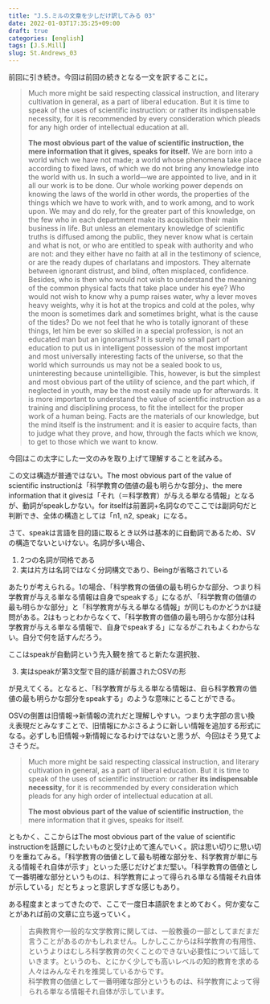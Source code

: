 ```yaml
---
title: "J.S.ミルの文章を少しだけ訳してみる 03"
date: 2022-01-03T17:35:25+09:00
draft: true
categories: [english]
tags: [J.S.Mill]
slug: St.Andrews_03
---
```

前回に引き続き。今回は前回の続きとなる一文を訳することに。

> Much more might be said respecting classical instruction, and literary cultivation in general, as a part of liberal education. But it is time to speak of the uses of scientific instruction: or rather its indispensable necessity, for it is recommended by every consideration which pleads for any high order of intellectual education at all.  
>   
> **The most obvious part of the value of scientific instruction, the mere information that it gives, speaks for itself.** We are born into a world which we have not made; a world whose phenomena take place according to fixed laws, of which we do not bring any knowledge into the world with us. In such a world—we are appointed to live, and in it all our work is to be done. Our whole working power depends on knowing the laws of the world in other words, the properties of the things which we have to work with, and to work among, and to work upon. We may and do rely, for the greater part of this knowledge, on the few who in each department make its acquisition their main business in life. But unless an elementary knowledge of scientific truths is diffused among the public, they never know what is certain and what is not, or who are entitled to speak with authority and who are not: and they either have no faith at all in the testimony of science, or are the ready dupes of charlatans and impostors. They alternate between ignorant distrust, and blind, often misplaced, confidence. Besides, who is then who would not wish to understand the meaning of the common physical facts that take place under his eye? Who would not wish to know why a pump raises water, why a lever moves heavy weights, why it is hot at the tropics and cold at the poles, why the moon is sometimes dark and sometimes bright, what is the cause of the tides? Do we not feel that he who is totally ignorant of these things, let him be ever so skilled in a special profession, is not an educated man but an ignoramus? It is surely no small part of education to put us in intelligent possession of the most important and most universally interesting facts of the universe, so that the world which surrounds us may not be a sealed book to us, uninteresting because unintelligible. This, however, is but the simplest and most obvious part of the utility of science, and the part which, if neglected in youth, may be the most easily made up for afterwards. It is more important to understand the value of scientific instruction as a training and disciplining process, to fit the intellect for the proper work of a human being. Facts are the materials of our knowledge, but the mind itself is the instrument: and it is easier to acquire facts, than to judge what they prove, and how, through the facts which we know, to get to those which we want to know.

今回はこの太字にした一文のみを取り上げて理解することを試みる。

この文は構造が普通ではない。The most obvious part of the value of scientific instructionは「科学教育の価値の最も明らかな部分」、the mere information that it givesは「それ（＝科学教育）が与える単なる情報」となるが、動詞がspeakしかない。for itselfは前置詞+名詞なのでここでは副詞句だと判断でき、全体の構造としては「n1, n2, speak」になる。

さて、speakは言語を目的語に取るとき以外は基本的に自動詞であるため、SVの構造でないといけない。名詞が多い場合、

1. 2つの名詞が同格である
2. 実は片方は名詞ではなく分詞構文であり、Beingが省略されている

あたりが考えられる。1の場合、「科学教育の価値の最も明らかな部分、つまり科学教育が与える単なる情報は自身でspeakする」になるが、「科学教育の価値の最も明らかな部分」と「科学教育が与える単なる情報」が同じものかどうかは疑問がある。2はもっとわからなくて、「科学教育の価値の最も明らかな部分は科学教育が与える単なる情報で、自身でspeakする」になるがこれもよくわからない。自分で何を話すんだろう。

ここはspeakが自動詞という先入観を捨てると新たな選択肢、

3. 実はspeakが第3文型で目的語が前置されたOSVの形

が見えてくる。となると、「科学教育が与える単なる情報は、自ら科学教育の価値の最も明らかな部分をspeakする」のような意味にとることができる。

OSVの倒置は旧情報→新情報の流れだと理解しやすい。つまり太字部の言い換え表現だとみなすことで、旧情報にかぶさるように新しい情報を追加する形式になる。必ずしも旧情報→新情報になるわけではないと思うが、今回はそう見てよさそうだ。

> Much more might be said respecting classical instruction, and literary cultivation in general, as a part of liberal education. But it is time to speak of the uses of scientific instruction: or rather **its indispensable necessity**, for it is recommended by every consideration which pleads for any high order of intellectual education at all.  
>   
> **The most obvious part of the value of scientific instruction**, the mere information that it gives, speaks for itself.

ともかく、ここからはThe most obvious part of the value of scientific instructionを話題にしたいものと受け止めて進んでいく。訳は思い切りに思い切りを重ねてみる。「科学教育の価値として最も明確な部分を、科学教育が単に与える情報それ自体が示す」といった感じだけどまだ堅い。「科学教育の価値として一番明確な部分というものは、科学教育によって得られる単なる情報それ自体が示している」だとちょっと意訳しすぎな感じもあり。

ある程度まとまってきたので、ここで一度日本語訳をまとめておく。何か変なことがあれば前の文章に立ち返っていく。

> 古典教育や一般的な文学教育に関しては、一般教養の一部としてまだまだ言うことがあるのかもしれません。しかしここからは科学教育の有用性、というよりはむしろ科学教育の欠くことのできない必要性について話していきます。というのも、とにかく少しでも高いレベルの知的教育を求める人々はみんなそれを推奨しているからです。  
> 科学教育の価値として一番明確な部分というものは、科学教育によって得られる単なる情報それ自体が示しています。